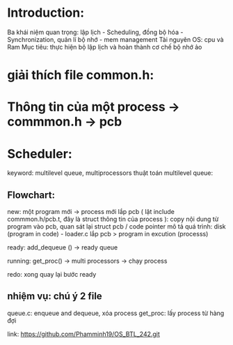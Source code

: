 # Introduction:

Ba khái niệm quan trọng: lập lịch - Scheduling, đồng bộ hóa - Synchronization, quản lí bộ nhớ - mem management
Tài nguyên OS: cpu và Ram
Mục tiêu: thực hiện bộ lập lịch và hoàn thành cơ chế bộ nhớ ảo

# giải thích file common.h:



# Thông tin của một process -> commmon.h -> pcb

# Scheduler:
keyword: multilevel queue, multiprocessors
thuật toán multilevel queue: 

## Flowchart:

new: 
một program mới -> process mới 
lắp pcb ( lật include commmon.h/pcb.t, đây là struct thông tin của process ): copy nội dung từ program vào pcb, quan sát lại struct pcb / code pointer
mô tả quá trình: disk (program in code) - loader.c lắp pcb > program in excution (processs)

ready: add_dequeue () -> ready queue

running: get_proc() -> multi processors -> chạy process

redo: xong quay lại bước ready


## nhiệm vụ: chú ý 2 file

queue.c: enqueue and dequeue, xóa process 
get_proc: lấy process từ hàng đợi

link: https://github.com/Phamminh19/OS_BTL_242.git